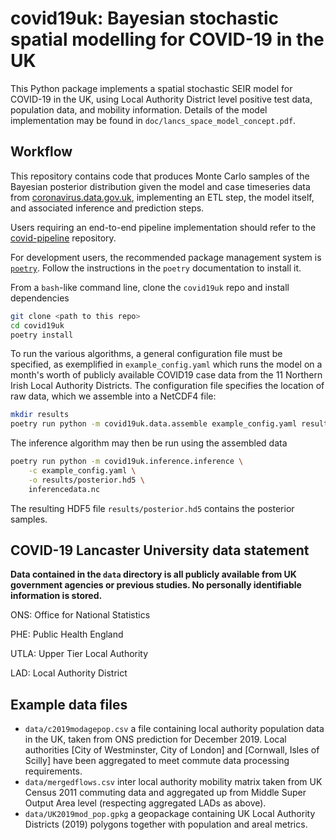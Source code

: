 # covid19uk: Bayesian stochastic spatial modelling for COVID-19 in the UK

This Python package implements a spatial stochastic SEIR model for COVID-19 in the UK,
using Local Authority District level positive test data, population data, and mobility
information.  Details of the model implementation may be found in `doc/lancs_space_model_concept.pdf`.



## Workflow
This repository contains code that produces Monte Carlo samples of the Bayesian posterior distribution
given the model and case timeseries data from [coronavirus.data.gov.uk](https://coronavirus.data.gov.uk), 
implementing an ETL step, the model itself, and associated inference and prediction steps.

Users requiring an end-to-end pipeline implementation should refer to the [covid-pipeline](https://github.com/chrism0dwk/covid-pipeline)
repository.

For development users, the recommended package management system is [`poetry`](https://python-poetry.org).  Follow the instructions in the `poetry` documentation to install it.  

From a `bash`-like command line, clone the `covid19uk` repo and install dependencies
```bash
git clone <path to this repo>
cd covid19uk
poetry install
```



To run the various algorithms, a general configuration file must be specified, as exemplified in `example_config.yaml` which runs the model on a month's worth of publicly available COVID19 case data from the 11 Northern Irish Local Authority Districts.  The configuration file specifies the location of raw data, which we assemble into a NetCDF4 file:
```bash
mkdir results
poetry run python -m covid19uk.data.assemble example_config.yaml results/inferencedata.nc
```
The inference algorithm may then be run using the assembled data
```bash
poetry run python -m covid19uk.inference.inference \
    -c example_config.yaml \
    -o results/posterior.hd5 \
    inferencedata.nc
```
The resulting HDF5 file `results/posterior.hd5` contains the posterior samples. 



## COVID-19 Lancaster University data statement

__Data contained in the `data` directory is all publicly available from UK government agencies or previous studies.
No personally identifiable information is stored.__

ONS: Office for National Statistics

PHE: Public Health England

UTLA: Upper Tier Local Authority

LAD: Local Authority District


## Example data files
* `data/c2019modagepop.csv` a file containing local authority population data in the UK, taken from ONS prediction for December 2019.  Local authorities [City of Westminster, City of London] and [Cornwall, Isles of Scilly] have been aggregated to meet commute data processing requirements. 
* `data/mergedflows.csv` inter local authority mobility matrix taken from UK Census 2011 commuting data and aggregated up from Middle Super Output Area level (respecting aggregated LADs as above).
* `data/UK2019mod_pop.gpkg` a geopackage containing UK Local Authority Districts (2019) polygons together with population and areal metrics.


